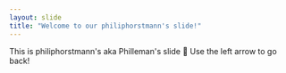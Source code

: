 ```yaml
---
layout: slide
title: "Welcome to our philiphorstmann's slide!"
---
```

This is philiphorstmann's aka Philleman's slide :tada:
Use the left arrow to go back!
